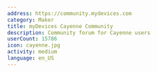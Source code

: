 ```yaml
---
address: https://community.mydevices.com
category: Maker
title: myDevices Cayenne Community
description: Community forum for Cayenne users
userCount: 15786
icon: cayenne.jpg
activity: medium
language: en_US
---
```


